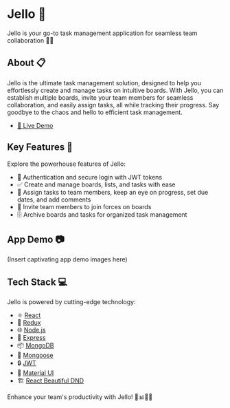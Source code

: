# Jello 📌

Jello is your go-to task management application for seamless team collaboration 🧑‍🔧

## About 📋

Jello is the ultimate task management solution, designed to help you effortlessly create and manage tasks on intuitive boards. With Jello, you can establish multiple boards, invite your team members for seamless collaboration, and easily assign tasks, all while tracking their progress. Say goodbye to the chaos and hello to efficient task management.

- [🚀 Live Demo](jello-murex.vercel.app)

## Key Features 🚀

Explore the powerhouse features of Jello:

- 🔐 Authentication and secure login with JWT tokens
- ✅ Create and manage boards, lists, and tasks with ease
- 📅 Assign tasks to team members, keep an eye on progress, set due dates, and add comments
- 👥 Invite team members to join forces on boards
- 🗄️ Archive boards and tasks for organized task management

## App Demo 📷

(Insert captivating app demo images here)

## Tech Stack 💻

Jello is powered by cutting-edge technology:

- ⚛️ [React](https://reactjs.org/)
- 🔄 [Redux](https://redux.js.org/)
- 🌐 [Node.js](https://nodejs.org/en/)
- 🚀 [Express](https://expressjs.com/)
- 📦 [MongoDB](https://www.mongodb.com/)
- 🧪 [Mongoose](https://mongoosejs.com/)
- 🔒 [JWT](https://jwt.io/)
- 🎨 [Material UI](https://material-ui.com/)
- 🏗️ [React Beautiful DND](https://github.com/atlassian/react-beautiful-dnd)

Enhance your team's productivity with Jello! 🚀📊👨‍💼